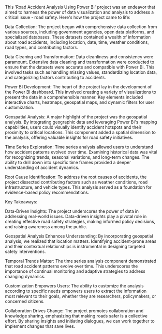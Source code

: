 This 'Road Accident Analysis Using Power BI' project was an endeavor that aimed to harness the power of data visualization and analysis to address a critical issue - road safety. Here's how the project came to life:

Data Collection: The project began with comprehensive data collection from various sources, including government agencies, open data platforms, and specialized databases. These datasets contained a wealth of information about road accidents, including location, date, time, weather conditions, road types, and contributing factors.

Data Cleaning and Transformation: Data cleanliness and consistency were paramount. Extensive data cleaning and transformation were conducted to ensure that the datasets were accurate and compatible with Power BI. This involved tasks such as handling missing values, standardizing location data, and categorizing factors contributing to accidents.

Power BI Development: The heart of the project lay in the development of the Power BI dashboard. This involved creating a variety of visualizations to present the data in a comprehensible manner. Key elements included interactive charts, heatmaps, geospatial maps, and dynamic filters for user customization.

Geospatial Analysis: A major highlight of the project was the geospatial analysis. By integrating geographic data and leveraging Power BI's mapping capabilities, users could visually identify accident hotspots and their proximity to critical locations. This component added a spatial dimension to the analysis, offering valuable insights for road safety initiatives.

Time Series Exploration: Time series analysis allowed users to understand how accident patterns evolved over time. Examining historical data was vital for recognizing trends, seasonal variations, and long-term changes. The ability to drill down into specific time frames provided a deeper understanding of accident dynamics.

Root Cause Identification: To address the root causes of accidents, the project dissected contributing factors such as weather conditions, road infrastructure, and vehicle types. This analysis served as a foundation for evidence-based policy recommendations.

Key Takeaways:

Data-Driven Insights: The project underscores the power of data in addressing real-world issues. Data-driven insights play a pivotal role in creating effective road safety strategies, making informed policy decisions, and raising awareness among the public.

Geospatial Analysis Enhances Understanding: By incorporating geospatial analysis, we realized that location matters. Identifying accident-prone areas and their contextual relationships is instrumental in designing targeted safety interventions.

Temporal Trends Matter: The time series analysis component demonstrated that road accident patterns evolve over time. This underscores the importance of continual monitoring and adaptive strategies to address changing dynamics.

Customization Empowers Users: The ability to customize the analysis according to specific needs empowers users to extract the information most relevant to their goals, whether they are researchers, policymakers, or concerned citizens.

Collaboration Drives Change: The project promotes collaboration and knowledge sharing, emphasizing that making roads safer is a collective effort. By sharing insights and initiating dialogues, we can work together to implement changes that save lives.
